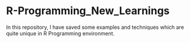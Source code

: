 # R-Programming_New_Learnings

In this repository, I have saved some examples and techniques which are quite unique in R Programming environment.
